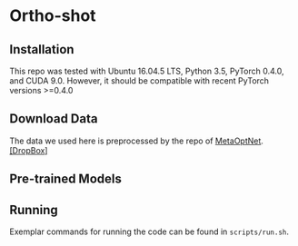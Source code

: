# Ortho-shot


## Installation

This repo was tested with Ubuntu 16.04.5 LTS, Python 3.5, PyTorch 0.4.0, and CUDA 9.0. However, it should be compatible with recent PyTorch versions >=0.4.0

## Download Data
The data we used here is preprocessed by the repo of [MetaOptNet](https://github.com/kjunelee/MetaOptNet).
[[DropBox]](https://www.dropbox.com/sh/6yd1ygtyc3yd981/AABVeEqzC08YQv4UZk7lNHvya?dl=0)

## Pre-trained Models

## Running

Exemplar commands for running the code can be found in `scripts/run.sh`.




